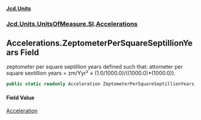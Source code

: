 #### [Jcd.Units](index 'index')
### [Jcd.Units.UnitsOfMeasure.SI](Jcd.Units.UnitsOfMeasure.SI 'Jcd.Units.UnitsOfMeasure.SI').[Accelerations](Accelerations 'Jcd.Units.UnitsOfMeasure.SI.Accelerations')

## Accelerations.ZeptometerPerSquareSeptillionYears Field

zeptometer per square septillion years defined such that: attometer per square sextillion years = zm/Yyr² ×
(1.0/1000.0)/((1000.0)*(1000.0)).

```csharp
public static readonly Acceleration ZeptometerPerSquareSeptillionYears;
```

#### Field Value
[Acceleration](Acceleration 'Jcd.Units.UnitTypes.Acceleration')